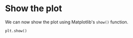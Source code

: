 # Show the plot

We can now show the plot using Matplotlib's `show()` function.

```python
plt.show()
```

